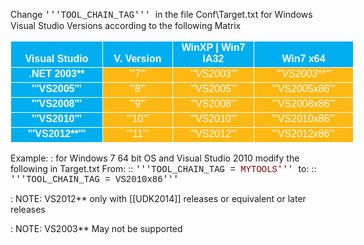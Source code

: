 Change <span style="font-family: Courier"> '''TOOL_CHAIN_TAG''' </span> in the file <WorkSpace>Conf\Target.txt for Windows Visual Studio Versions according to the following Matrix

<table border="0" cellpadding="0" cellspacing="0" style="border-collapse: collapse; width: 549px">
		<tr height="21" style="height:15.75pt">
		<td height="21" dir="LTR" style="height: 15.75pt; width: 144px; color: white; font-size: 12.0pt; font-weight: 700; text-align: center; white-space: normal; font-style: normal; text-decoration: none; font-family: Calibri, sans-serif; vertical-align: bottom; border: .5pt solid white; padding-left: 1px; padding-right: 1px; padding-top: 1px; background: #00AEEF">
		Visual Studio</td>
		<td dir="LTR" style="width: 109px; color: white; font-size: 12.0pt; font-weight: 700; text-align: center; white-space: normal; font-style: normal; text-decoration: none; font-family: Calibri, sans-serif; vertical-align: bottom; border-left: medium none; border-right: .5pt solid white; border-top: .5pt solid white; border-bottom: .5pt solid white; padding-left: 1px; padding-right: 1px; padding-top: 1px; background: #00AEEF">
		V. Version</td>
		<td dir="LTR" style="width: 127px; color: white; font-size: 12.0pt; font-weight: 700; text-align: center; white-space: normal; font-style: normal; text-decoration: none; font-family: Calibri, sans-serif; vertical-align: bottom; border-left: medium none; border-right: .5pt solid white; border-top: .5pt solid white; border-bottom: .5pt solid white; padding-left: 1px; padding-right: 1px; padding-top: 1px; background: #00AEEF">
		WinXP | Win7 IA32</td>
		<td dir="LTR" style="width: 156px; color: white; font-size: 12.0pt; font-weight: 700; text-align: center; white-space: normal; font-style: normal; text-decoration: none; font-family: Calibri, sans-serif; vertical-align: bottom; border-left: medium none; border-right: .5pt solid white; border-top: .5pt solid white; border-bottom: .5pt solid white; padding-left: 1px; padding-right: 1px; padding-top: 1px; background: #00AEEF">
		Win7 x64 </td>
	</tr>
	<tr height="21" style="height:15.75pt">
		<td height="21" dir="LTR" style="height: 15.75pt; width: 144px; color: white; font-size: 12.0pt; font-weight: 700; text-align: center; white-space: normal; font-style: normal; text-decoration: none; font-family: Calibri, sans-serif; vertical-align: bottom; border-left: .5pt solid white; border-right: .5pt solid white; border-top: medium none; border-bottom: .5pt solid white; padding-left: 1px; padding-right: 1px; padding-top: 1px; background: #00AEEF">
		.NET 2003**</td>
		<td dir="LTR" style="width: 109px; color: white; font-size: 12.0pt; text-shadow: auto; text-align: center; white-space: normal; font-weight: 400; font-style: normal; text-decoration: none; font-family: Calibri, sans-serif; vertical-align: bottom; border-left: medium none; border-right: .5pt solid white; border-top: medium none; border-bottom: .5pt solid white; padding-left: 1px; padding-right: 1px; padding-top: 1px; background: #FDB813">
		'''7'''</td>
		<td dir="LTR" style="width: 127px; color: white; font-size: 12.0pt; font-style: italic; text-shadow: auto; text-align: center; white-space: normal; font-weight: 400; text-decoration: none; font-family: Calibri, sans-serif; vertical-align: bottom; border-left: medium none; border-right: .5pt solid white; border-top: medium none; border-bottom: .5pt solid white; padding-left: 1px; padding-right: 1px; padding-top: 1px; background: #FDB813">
		'''VS2003'''</td>
		<td dir="LTR" style="width: 156px; color: white; font-size: 12.0pt; font-style: italic; text-shadow: auto; text-align: center; white-space: normal; font-weight: 400; text-decoration: none; font-family: Calibri, sans-serif; vertical-align: bottom; border-left: medium none; border-right: .5pt solid white; border-top: medium none; border-bottom: .5pt solid white; padding-left: 1px; padding-right: 1px; padding-top: 1px; background: #FDB813">
		'''VS2003**''' </td>
	</tr>
	<tr height="21" style="height:15.75pt">
		<td height="21" dir="LTR" style="height: 15.75pt; width: 144px; color: white; font-size: 12.0pt; font-weight: 700; text-align: center; white-space: normal; font-style: normal; text-decoration: none; font-family: Calibri, sans-serif; vertical-align: bottom; border-left: .5pt solid white; border-right: .5pt solid white; border-top: medium none; border-bottom: .5pt solid white; padding-left: 1px; padding-right: 1px; padding-top: 1px; background: #00AEEF">
		'''VS2005'''</td>
		<td dir="LTR" style="width: 109px; color: white; font-size: 12.0pt; text-shadow: auto; text-align: center; white-space: normal; font-weight: 400; font-style: normal; text-decoration: none; font-family: Calibri, sans-serif; vertical-align: bottom; border-left: medium none; border-right: .5pt solid white; border-top: medium none; border-bottom: .5pt solid white; padding-left: 1px; padding-right: 1px; padding-top: 1px; background: #FDB813">
		'''8'''</td>
		<td dir="LTR" style="width: 127px; color: white; font-size: 12.0pt; text-shadow: auto; text-align: center; white-space: normal; font-weight: 400; font-style: normal; text-decoration: none; font-family: Calibri, sans-serif; vertical-align: bottom; border-left: medium none; border-right: .5pt solid white; border-top: medium none; border-bottom: .5pt solid white; padding-left: 1px; padding-right: 1px; padding-top: 1px; background: #FDB813">
		'''VS2005'''</td>
		<td dir="LTR" style="width: 156px; color: white; font-size: 12.0pt; text-shadow: auto; text-align: center; white-space: normal; font-weight: 400; font-style: normal; text-decoration: none; font-family: Calibri, sans-serif; vertical-align: bottom; border-left: medium none; border-right: .5pt solid white; border-top: medium none; border-bottom: .5pt solid white; padding-left: 1px; padding-right: 1px; padding-top: 1px; background: #FDB813">
		'''VS2005x86'''</td>
	</tr>
	<tr height="21" style="height:15.75pt">
		<td height="21" dir="LTR" style="height: 15.75pt; width: 144px; color: white; font-size: 12.0pt; font-weight: 700; text-align: center; white-space: normal; font-style: normal; text-decoration: none; font-family: Calibri, sans-serif; vertical-align: bottom; border-left: .5pt solid white; border-right: .5pt solid white; border-top: medium none; border-bottom: .5pt solid white; padding-left: 1px; padding-right: 1px; padding-top: 1px; background: #00AEEF">
		'''VS2008'''</td>
		<td dir="LTR" style="width: 109px; color: white; font-size: 12.0pt; text-shadow: auto; text-align: center; white-space: normal; font-weight: 400; font-style: normal; text-decoration: none; font-family: Calibri, sans-serif; vertical-align: bottom; border-left: medium none; border-right: .5pt solid white; border-top: medium none; border-bottom: .5pt solid white; padding-left: 1px; padding-right: 1px; padding-top: 1px; background: #FDB813">
		'''9'''</td>
		<td dir="LTR" style="width: 127px; color: white; font-size: 12.0pt; text-shadow: auto; text-align: center; white-space: normal; font-weight: 400; font-style: normal; text-decoration: none; font-family: Calibri, sans-serif; vertical-align: bottom; border-left: medium none; border-right: .5pt solid white; border-top: medium none; border-bottom: .5pt solid white; padding-left: 1px; padding-right: 1px; padding-top: 1px; background: #FDB813">
		'''VS2008'''</td>
		<td dir="LTR" style="width: 156px; color: white; font-size: 12.0pt; text-shadow: auto; text-align: center; white-space: normal; font-weight: 400; font-style: normal; text-decoration: none; font-family: Calibri, sans-serif; vertical-align: bottom; border-left: medium none; border-right: .5pt solid white; border-top: medium none; border-bottom: .5pt solid white; padding-left: 1px; padding-right: 1px; padding-top: 1px; background: #FDB813">
		'''VS2008x86'''</td>
	</tr>
	<tr height="21" style="height:15.75pt">
		<td height="21" dir="LTR" style="height: 15.75pt; width: 144px; color: white; font-size: 12.0pt; font-weight: 700; text-align: center; white-space: normal; font-style: normal; text-decoration: none; font-family: Calibri, sans-serif; vertical-align: bottom; border-left: .5pt solid white; border-right: .5pt solid white; border-top: medium none; border-bottom: .5pt solid white; padding-left: 1px; padding-right: 1px; padding-top: 1px; background: #00AEEF">
		'''VS2010'''</td>
		<td dir="LTR" style="width: 109px; color: white; font-size: 12.0pt; text-shadow: auto; text-align: center; white-space: normal; font-weight: 400; font-style: normal; text-decoration: none; font-family: Calibri, sans-serif; vertical-align: bottom; border-left: medium none; border-right: .5pt solid white; border-top: medium none; border-bottom: .5pt solid white; padding-left: 1px; padding-right: 1px; padding-top: 1px; background: #FDB813">
		'''10'''</td>
		<td dir="LTR" style="width: 127px; color: white; font-size: 12.0pt; text-shadow: auto; text-align: center; white-space: normal; font-weight: 400; font-style: normal; text-decoration: none; font-family: Calibri, sans-serif; vertical-align: bottom; border-left: medium none; border-right: .5pt solid white; border-top: medium none; border-bottom: .5pt solid white; padding-left: 1px; padding-right: 1px; padding-top: 1px; background: #FDB813">
		'''VS2010'''</td>
		<td dir="LTR" style="width: 156px; color: white; font-size: 12.0pt; text-shadow: auto; text-align: center; white-space: normal; font-weight: 400; font-style: normal; text-decoration: none; font-family: Calibri, sans-serif; vertical-align: bottom; border-left: medium none; border-right: .5pt solid white; border-top: medium none; border-bottom: .5pt solid white; padding-left: 1px; padding-right: 1px; padding-top: 1px; background: #FDB813">
		'''VS2010x86'''</td>
	</tr>
	<tr height="21" style="height:15.75pt">
		<td height="21" dir="LTR" style="height: 15.75pt; width: 144px; color: white; font-size: 12.0pt; font-weight: 700; text-align: center; white-space: normal; font-style: normal; text-decoration: none; font-family: Calibri, sans-serif; vertical-align: bottom; border-left: .5pt solid white; border-right: .5pt solid white; border-top: medium none; border-bottom: .5pt solid white; padding-left: 1px; padding-right: 1px; padding-top: 1px; background: #00AEEF">
		'''VS2012**'''</td>
		<td dir="LTR" style="width: 109px; color: white; font-size: 12.0pt; text-shadow: auto; text-align: center; white-space: normal; font-weight: 400; font-style: normal; text-decoration: none; font-family: Calibri, sans-serif; vertical-align: bottom; border-left: medium none; border-right: .5pt solid white; border-top: medium none; border-bottom: .5pt solid white; padding-left: 1px; padding-right: 1px; padding-top: 1px; background: #FDB813">
		'''11'''</td>
		<td dir="LTR" style="width: 127px; color: white; font-size: 12.0pt; text-shadow: auto; text-align: center; white-space: normal; font-weight: 400; font-style: normal; text-decoration: none; font-family: Calibri, sans-serif; vertical-align: bottom; border-left: medium none; border-right: .5pt solid white; border-top: medium none; border-bottom: .5pt solid white; padding-left: 1px; padding-right: 1px; padding-top: 1px; background: #FDB813">
		'''VS2012'''</td>
		<td dir="LTR" style="width: 156px; color: white; font-size: 12.0pt; text-shadow: auto; text-align: center; white-space: normal; font-weight: 400; font-style: normal; text-decoration: none; font-family: Calibri, sans-serif; vertical-align: bottom; border-left: medium none; border-right: .5pt solid white; border-top: medium none; border-bottom: .5pt solid white; padding-left: 1px; padding-right: 1px; padding-top: 1px; background: #FDB813">
		'''VS2012x86'''</td>
	</tr>

</table>


Example: 
: for Windows 7 64 bit OS and Visual Studio 2010 modify the following in Target.txt
From:
:: <span style="font-family: Courier">  '''TOOL_CHAIN_TAG        = </span><span style="font-family: Courier; color: darkred">  MYTOOLS''' </span>
to:
:: <span style="font-family: Courier">  '''TOOL_CHAIN_TAG        = VS2010x86''' </span>


: NOTE: VS2012** only with [[UDK2014]] releases or equivalent or later releases

: NOTE: VS2003** May not be supported
